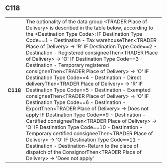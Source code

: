 ## C118
<table>
 <tr>
  <th>
   C118
  </th>
  <td>
   The optionality of the data group &lt;TRADER Place of Delivery&gt; is described in the table below, according to the &lt;Destination Type Code&gt;: IF Destination Type Code==1 - Destination - Tax warehouseThen&lt;TRADER Place of Delivery&gt; -&gt; 'R' IF Destination Type Code==2 - Destination - Registered consigneeThen&lt;TRADER Place of Delivery&gt; -&gt; 'O' IF Destination Type Code==3 - Destination - Temporary registered consigneeThen&lt;TRADER Place of Delivery&gt; -&gt; 'O' IF Destination Type Code==4 - Destination - Direct deliveryThen&lt;TRADER Place of Delivery&gt; -&gt; 'R' IF Destination Type Code==5 - Destination - Exempted consigneeThen&lt;TRADER Place of Delivery&gt; -&gt; 'O' IF Destination Type Code==6 - Destination - ExportThen&lt;TRADER Place of Delivery&gt; -&gt; Does not apply  IF Destination Type Code==9 - Destination - Certified consigneeThen&lt;TRADER Place of Delivery&gt; -&gt; 'O' IF Destination Type Code==10 - Destination - Temporary certified consigneeThen&lt;TRADER Place of Delivery&gt; -&gt; 'O' IF Destination Type Code==11 - Destination - Destination-Return to the place of dispatch of the ConsignorThen&lt;TRADER Place of Delivery&gt; -&gt; 'Does not apply'
  </td>
 </tr>
</table>
